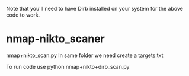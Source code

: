 Note that you'll need to have Dirb installed on your system for the above code to work.

# nmap-nikto_scaner
nmap+nikto_scan.py
In same folder we need create a targets.txt

To run code use python nmap+nikto+dirb_scan.py
